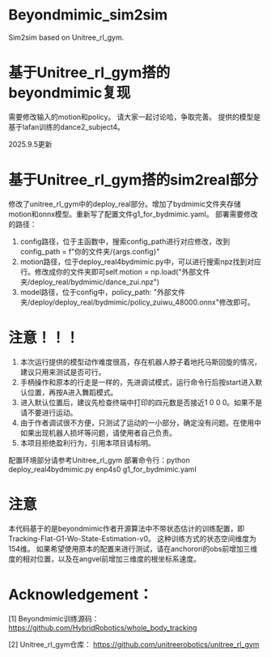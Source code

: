 # Beyondmimic_sim2sim
Sim2sim based on Unitree_rl_gym.

# 基于Unitree_rl_gym搭的beyondmimic复现


需要修改输入的motion和policy。
请大家一起讨论哈，争取完善。
提供的模型是基于lafan训练的dance2_subject4。

2025.9.5更新
# 基于Unitree_rl_gym搭的sim2real部分

修改了unitree_rl_gym中的deploy_real部分。增加了bydmimic文件夹存储motion和onnx模型。重新写了配置文件g1_for_bydmimic.yaml。
部署需要修改的路径：
1. config路径，位于主函数中，搜索config_path进行对应修改，改到config_path = f"你的文件夹/{args.config}"
2. motion路径，位于deploy_real4bydmimic.py中，可以进行搜索npz找到对应行。修改成你的文件夹即可self.motion = np.load("外部文件夹/deploy_real/bydmimic/dance_zui.npz")
3. model路径，位于config中，policy_path: "外部文件夹/deploy/deploy_real/bydmimic/policy_zuiwu_48000.onnx"修改即可。
   
# 注意！！！
1. 本次运行提供的模型动作难度很高，存在机器人脖子着地托马斯回旋的情况，建议只用来测试是否可行。
2. 手柄操作和原本的行走是一样的，先进调试模式，运行命令行后按start进入默认位置，再按A进入舞蹈模式。
3. 进入默认位置后，建议先检查终端中打印的四元数是否接近1 0 0 0。如果不是请不要进行运动。
4. 由于作者调试很不方便，只测试了运动的一小部分，确定没有问题。在使用中如果出现机器人损坏等问题，请使用者自己负责。
5. 本项目拒绝盈利行为，引用本项目请标明。

配置环境部分请参考Unitree_rl_gym
部署命令行：python  deploy_real4bydmimic.py enp4s0  g1_for_bydmimic.yaml

# 注意
本代码基于的是beyondmimic作者开源算法中不带状态估计的训练配置，即Tracking-Flat-G1-Wo-State-Estimation-v0。
这种训练方式的状态空间维度为154维。
如果希望使用原本的配置来进行测试，请在anchorori的obs前增加三维度的相对位置，以及在angvel前增加三维度的根坐标系速度。

# Acknowledgement：
[1] Beyondmimic训练源码：https://github.com/HybridRobotics/whole_body_tracking

[2] Unitree_rl_gym仓库： https://github.com/unitreerobotics/unitree_rl_gym
